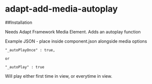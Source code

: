 # adapt-add-media-autoplay 

##Installation

Needs Adapt Framework Media Element. Adds an autoplay function

Example JSON - place inside component.json alongside media options

```
"_autoPlayOnce" : true,

or

"_autoPlay" : true

```

Will play either first time in view, or everytime in view. 

